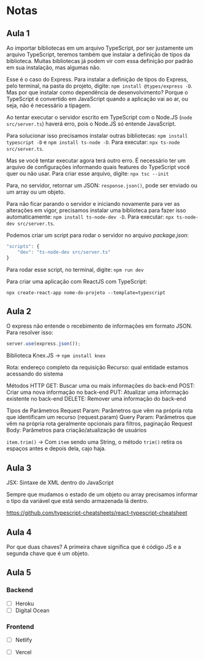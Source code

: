 # Notas

## Aula 1

Ao importar bibliotecas em um arquivo TypeScript, por ser justamente um arquivo TypeScript, teremos também que instalar a definição de tipos da biblioteca. Muitas bibliotecas já podem vir com essa definição por padrão em sua instalação, mas algumas não.

Esse é o caso do Express. Para instalar a definição de tipos do Express, pelo terminal, na pasta do projeto, digite: `npm install @types/express -D`. Mas por que instalar como dependência de desenvolvimento? Porque o TypeScript é convertido em JavaScript quando a aplicação vai ao ar, ou seja, não é necessário a tipagem.



Ao tentar executar o servidor escrito em TypeScript com o Node.JS (`node src/server.ts`) haverá erro, pois o Node.JS só entende JavaScript. 

Para solucionar isso precisamos instalar outras bibliotecas: `npm install typescript -D` e `npm install ts-node -D`. Para executar: `npx ts-node src/server.ts`.



Mas se você tentar executar agora terá outro erro. É necessário ter um arquivo de configurações informando quais features do TypeScript você quer ou não usar. Para criar esse arquivo, digite: `npx tsc --init`



Para, no servidor, retornar um JSON: `response.json()`, pode ser enviado ou um array ou um objeto.



Para não ficar parando o servidor e iniciando novamente para ver as alterações em vigor, precisamos instalar uma biblioteca para fazer isso automaticamente: `npm install ts-node-dev -D`. Para executar: `npx ts-node-dev src/server.ts`.



Podemos criar um script para rodar o servidor no arquivo *package.json*: 

```javascript
"scripts": {
    "dev": "ts-node-dev src/server.ts"
}
```

Para rodar esse script, no terminal, digite: `npm run dev`



Para criar uma aplicação com ReactJS com TypeScript:

`npx create-react-app nome-do-projeto --template=typescript`



## Aula 2

O express não entende o recebimento de informações em formato JSON. Para resolver isso:

```javascript
server.use(express.json());
```

Biblioteca Knex.JS -> `npm install knex`

Rota: endereço completo da requisição
Recurso: qual entidade estamos acessando do sistema

Métodos HTTP
GET: Buscar uma ou mais informações do back-end
POST: Criar uma nova informação no back-end
PUT: Atualizar uma informação existente no back-end
DELETE: Remover uma informação do back-end

Tipos de Parâmetros
Request Param: Parâmetros que vêm na própria rota que identificam um recurso (request.param)
Query Param: Parâmetros que vêm na própria rota geralmente opcionais para filtros, paginação
Request Body: Parâmetros para criação/atualização de usuários


`item.trim()` -> Com `item` sendo uma String, o método `trim()` retira os espaços antes e depois dela, cajo haja.

## Aula 3

JSX: Sintaxe de XML dentro do JavaScript

Sempre que mudamos o estado de um objeto ou array precisamos informar o tipo da variável que está sendo armazenada lá dentro.

https://github.com/typescript-cheatsheets/react-typescript-cheatsheet

## Aula 4

Por que duas chaves? A primeira chave significa que é código JS e a segunda chave que é um objeto.

## Aula 5

### Backend

- [ ] Heroku
- [ ] Digital Ocean

### Frontend

- [ ] Netlify
- [ ] Vercel

